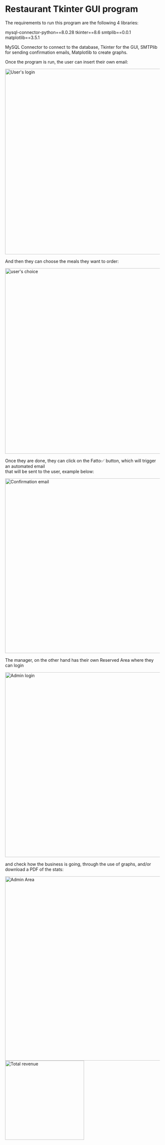 # Restaurant Tkinter GUI program

The requirements to run this program are the following 4 libraries:

mysql-connector-python==8.0.28
tkinter==8.6
smtplib==0.0.1
matplotlib==3.5.1

MySQL Connector to connect to the database, Tkinter for the GUI, SMTPlib for sending confirmation emails, Matplotlib to create graphs. 

Once the program is run, the user can insert their own email:

<img width="602" alt="User's login" src="https://github.com/Alex188dot/CorsoPython/assets/117444853/c60120bc-e21e-4eee-9045-40c4db470c1e">


And then they can choose the meals they want to order:

<img width="602" alt="user's choice" src="https://github.com/Alex188dot/CorsoPython/assets/117444853/a12c1e18-4012-4a8f-9bec-22a5be2dc61e">


Once they are done, they can click on the Fatto✅ button, which will trigger an automated email  
that will be sent to the user, example below:

<img width="567" alt="Confirmation email" src="https://github.com/Alex188dot/CorsoPython/assets/117444853/35b14fc1-6399-4fe0-b68d-38593d17626a">


The manager, on the other hand has their own Reserved Area where they can login

<img width="600" alt="Admin login" src="https://github.com/Alex188dot/CorsoPython/assets/117444853/fe09d6ac-a6f3-44a8-8450-1fac17041447">


and check how the business is going, through the use of graphs, and/or download a PDF of the stats:

<img width="598" alt="Admin Area" src="https://github.com/Alex188dot/CorsoPython/assets/117444853/d28f3634-7b42-4ea1-a663-9351a5e0e610">
<img width="257" alt="Total revenue" src="https://github.com/Alex188dot/CorsoPython/assets/117444853/9d32596e-40aa-4ae3-b0eb-cd57713ca236">

